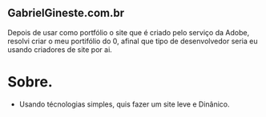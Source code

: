## GabrielGineste.com.br

  Depois de usar como portfólio o site que é criado pelo serviço da Adobe, resolvi criar o meu portifólio do 0, afinal que tipo de desenvolvedor seria eu usando criadores de site por ai.
  
# Sobre.

  - Usando técnologias simples, quis fazer um site leve e Dinânico.

